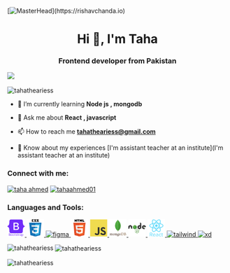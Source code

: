[![MasterHead](https://1.bp.blogspot.com/-7A4WynwLsM...)](https://rishavchanda.io)
<h1 align="center">Hi 👋, I'm Taha</h1>
<h3 align="center">Frontend developer from Pakistan</h3>
<img src="https://camo.githubusercontent.com/9e0ce17e74aa75d58d27b5f026d2f968115d7a17f19ef8d9cfbbd61044a729b6/68747470733a2f2f646576656c6f706572732e67697068792e636f6d2f6272616e63682f6d61737465722f7374617469632f7768795f342d64626636306631363061636230633666323263363236306264336138633662352e676966">

<p align="left"> <img src="https://komarev.com/ghpvc/?username=tahatheariess&label=Profile%20views&color=0e75b6&style=flat" alt="tahatheariess" /> </p>

- 🌱 I’m currently learning **Node js , mongodb**

- 💬 Ask me about **React , javascript**

- 📫 How to reach me **tahatheariess@gmail.com**

- 📄 Know about my experiences [I'm assistant teacher at an institute](I'm assistant teacher at an institute)

<h3 align="left">Connect with me:</h3>
<p align="left">
<a href="https://fb.com/taha ahmed" target="blank"><img align="center" src="https://raw.githubusercontent.com/rahuldkjain/github-profile-readme-generator/master/src/images/icons/Social/facebook.svg" alt="taha ahmed" height="30" width="40" /></a>
<a href="https://instagram.com/tahaahmed01" target="blank"><img align="center" src="https://raw.githubusercontent.com/rahuldkjain/github-profile-readme-generator/master/src/images/icons/Social/instagram.svg" alt="tahaahmed01" height="30" width="40" /></a>
</p>

<h3 align="left">Languages and Tools:</h3>
<p align="left"> <a href="https://getbootstrap.com" target="_blank" rel="noreferrer"> <img src="https://raw.githubusercontent.com/devicons/devicon/master/icons/bootstrap/bootstrap-plain-wordmark.svg" alt="bootstrap" width="40" height="40"/> </a> <a href="https://www.w3schools.com/css/" target="_blank" rel="noreferrer"> <img src="https://raw.githubusercontent.com/devicons/devicon/master/icons/css3/css3-original-wordmark.svg" alt="css3" width="40" height="40"/> </a> <a href="https://www.figma.com/" target="_blank" rel="noreferrer"> <img src="https://www.vectorlogo.zone/logos/figma/figma-icon.svg" alt="figma" width="40" height="40"/> </a> <a href="https://www.w3.org/html/" target="_blank" rel="noreferrer"> <img src="https://raw.githubusercontent.com/devicons/devicon/master/icons/html5/html5-original-wordmark.svg" alt="html5" width="40" height="40"/> </a> <a href="https://developer.mozilla.org/en-US/docs/Web/JavaScript" target="_blank" rel="noreferrer"> <img src="https://raw.githubusercontent.com/devicons/devicon/master/icons/javascript/javascript-original.svg" alt="javascript" width="40" height="40"/> </a> <a href="https://www.mongodb.com/" target="_blank" rel="noreferrer"> <img src="https://raw.githubusercontent.com/devicons/devicon/master/icons/mongodb/mongodb-original-wordmark.svg" alt="mongodb" width="40" height="40"/> </a> <a href="https://nodejs.org" target="_blank" rel="noreferrer"> <img src="https://raw.githubusercontent.com/devicons/devicon/master/icons/nodejs/nodejs-original-wordmark.svg" alt="nodejs" width="40" height="40"/> </a> <a href="https://reactjs.org/" target="_blank" rel="noreferrer"> <img src="https://raw.githubusercontent.com/devicons/devicon/master/icons/react/react-original-wordmark.svg" alt="react" width="40" height="40"/> </a> <a href="https://tailwindcss.com/" target="_blank" rel="noreferrer"> <img src="https://www.vectorlogo.zone/logos/tailwindcss/tailwindcss-icon.svg" alt="tailwind" width="40" height="40"/> </a> <a href="https://www.adobe.com/products/xd.html" target="_blank" rel="noreferrer"> <img src="https://cdn.worldvectorlogo.com/logos/adobe-xd.svg" alt="xd" width="40" height="40"/> </a> </p>

<p><img align="left" src="https://github-readme-stats.vercel.app/api/top-langs?username=tahatheariess&show_icons=true&locale=en&layout=compact" alt="tahatheariess" /></p>

<p>&nbsp;<img align="center" src="https://github-readme-stats.vercel.app/api?username=tahatheariess&show_icons=true&locale=en" alt="tahatheariess" /></p>

<p><img align="center" src="https://github-readme-streak-stats.herokuapp.com/?user=tahatheariess&" alt="tahatheariess" /></p>

